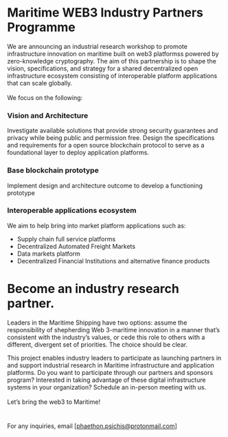 
# Maritime WEB3 Industry Partners Programme

We are announcing an industrial research workshop to promote infrastructure innovation on maritime built on web3 platformss powered by zero-knowledge cryptography. The aim of this partnership is to shape the vision, specifications, and strategy for a shared decentralized open infrastructure ecosystem consisting of interoperable platform applications that can scale globally.<br><br> 
We focus on the following:

### Vision and Architecture
Investigate available solutions that provide strong security guarantees and privacy while being public and permission free. Design the specifications and requirements for a open source blockchain protocol to serve as a foundational layer to deploy application platforms. 

### Base blockchain prototype
Implement design and architecture outcome to develop a functioning prototype 

### Interoperable applications ecosystem
We aim to help bring into market platform applications such as:
* Supply chain full service platforms
* Decentralized Automated Freight Markets
* Data markets platform
* Decentralized Financial Institutions and alternative finance products

# Become an industry research partner.
Leaders in the Maritime Shipping have two options: assume the responsibility of shepherding Web 3-maritime innovation in a manner that’s consistent with the industry’s values, or cede this role to others with a different, divergent set of priorities. The choice should be clear.

This project enables industry leaders to participate as launching partners in and support industrial research in  Maritime infrastructure and application platforms. Do you want to participate through our partners and sponsors program? Interested in taking advantage of these digital infrastructure systems in your organization? Schedule an in-person meeting with us.<br><br>
Let’s bring the web3 to Maritime!
# 


For any inquiries, email [phaethon.psichis@protonmail.com]



